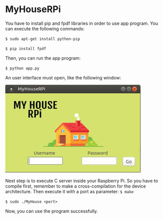 # MyHouseRPi

You have to install pip and fpdf libraries in order to use app program. You can execute the following commands: 

`
$ sudo apt-get install python-pip
`

`
$ pip install fpdf
`

Then, you can run the app program:

`
$ python app.py
`

An user interface must open, like the following window:

![gui](https://github.com/fabastorga06/MyHouseRPi/blob/master/gui.jpg)

Next step is to execute C server inside your Raspberry Pi. So you have to compile first, remember to make a cross-compilation for the device architecture. Then execute it with a port as parameter: 
`
$ make
`

`
$ sudo ./MyHouse <port>
`

Now, you can use the program successfully.